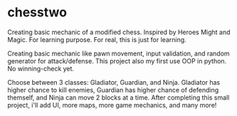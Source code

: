 # chesstwo
Creating basic mechanic of a modified chess. Inspired by Heroes Might and Magic. For learning purpose.
For real, this is just for learning.

Creating basic mechanic like pawn movement, input validation, and random generator for attack/defense. This project also my first use OOP in python. No winning-check yet.

Choose between 3 classes: Gladiator, Guardian, and Ninja. Gladiator has higher chance to kill enemies, Guardian has higher chance of defending themself, and Ninja can move 2 blocks at a time.
After completing this small project, i'll add UI, more maps, more game mechanics, and many more!
